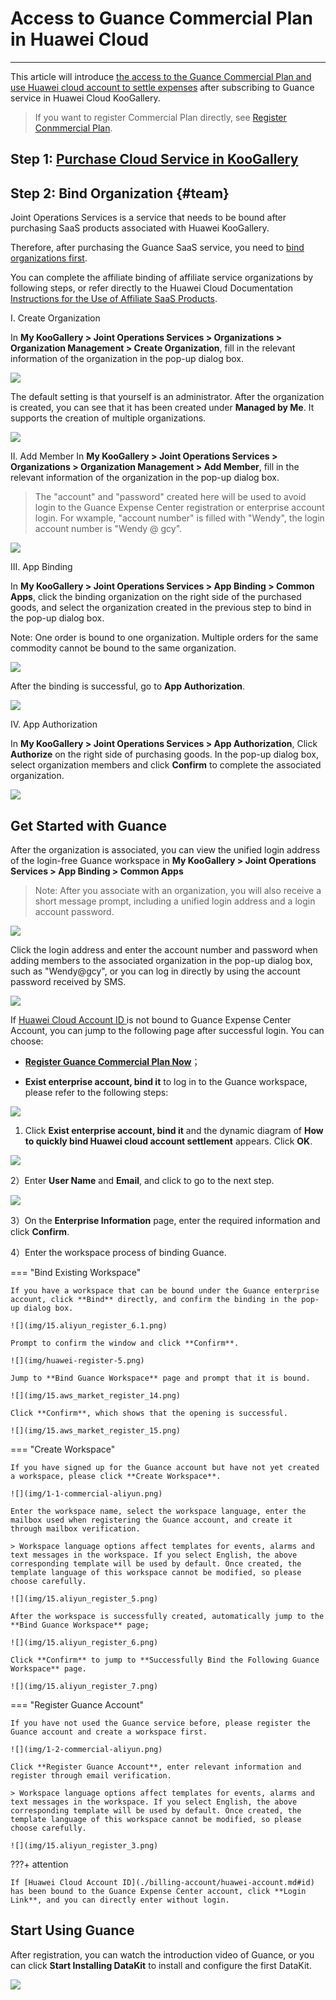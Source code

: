 # Access to Guance Commercial Plan in Huawei Cloud
---

This article will introduce <u>the access to the Guance Commercial Plan  and use Huawei cloud account to settle expenses</u> after subscribing to Guance service in Huawei Cloud KooGallery.

> If you want to register Commercial Plan directly, see [Register Conmmercial Plan](commercial-register.md).

## Step 1: [Purchase Cloud Service in KooGallery](./billing-account/huawei-account.md#market)

## Step 2: Bind Organization {#team}

Joint Operations Services is a service that needs to be bound after purchasing SaaS products associated with Huawei KooGallery.

Therefore, after purchasing the Guance SaaS service, you need to <u>bind organizations first</u>.

You can complete the affiliate binding of affiliate service organizations by following steps, or refer directly to the Huawei Cloud Documentation [Instructions for the Use of Affiliate SaaS Products](https://support.huaweicloud.com/ug-marketplace/sp_topic_0000212.html).

I. Create Organization

In **My KooGallery > Joint Operations Services > Organizations > Organization Management > Create Organization**, fill in the relevant information of the organization in the pop-up dialog box.

![](./img/13.huaweicloud_7.png)

The default setting is that yourself is an administrator. After the organization is created, you can see that it has been created under **Managed by Me**. It supports the creation of multiple organizations.

![](./img/13.huaweicloud_8.png)

II. Add Member
In **My KooGallery > Joint Operations Services > Organizations > Organization Management > Add Member**, fill in the relevant information of the organization in the pop-up dialog box.

> The "account" and "password" created here will be used to avoid login to the Guance Expense Center registration or enterprise account login. For wxample, "account number" is filled with "Wendy", the login account number is "Wendy @ gcy".

![](./img/13.huaweicloud_7.1.png)

III. App Binding

In **My KooGallery > Joint Operations Services > App Binding > Common Apps**, click the binding organization on the right side of the purchased goods, and select the organization created in the previous step to bind in the pop-up dialog box.

Note: One order is bound to one organization. Multiple orders for the same commodity cannot be bound to the same organization.

![](./img/13.huaweicloud_9.png)

After the binding is successful, go to **App Authorization**.

![](./img/13.huaweicloud_10.png)

IV. App Authorization

In **My KooGallery > Joint Operations Services > App Authorization**, Click **Authorize** on the right side of purchasing goods. In the pop-up dialog box, select organization members and click **Confirm** to complete the associated organization.

![](./img/13.huaweicloud_12.png)

## Get Started with Guance

After the organization is associated, you can view the unified login address of the login-free Guance workspace in **My KooGallery > Joint Operations Services > App Binding > Common Apps**

> Note: After you associate with an organization, you will also receive a short message prompt, including a unified login address and a login account password.

![](./img/13.huaweicloud_14.png)

Click the login address and enter the account number and password when adding members to the associated organization in the pop-up dialog box, such as "Wendy@gcy", or you can log in directly by using the account password received by SMS.

![](./img/13.huaweicloud_15.png)


If [Huawei Cloud Account ID ](./billing-account/huawei-account.md#id)is not bound to Guance Expense Center Account, you can jump to the following page after successful login. You can choose:
    
- **[Register Guance Commercial Plan Now](commercial-register.md)**；   
    
- **Exist enterprise account, bind it** to log in to the Guance workspace, please refer to the following steps:  

![](./img/huaweicloud-1-register.png)

1. Click **Exist enterprise account, bind it** and the dynamic diagram of **How to quickly bind Huawei cloud account settlement** appears. Click **OK**.
    
![](./img/huawei-register-2.png)

2）Enter **User Name** and **Email**, and click to go to the next step.

![](./img/huawei-register-3.png)

3）On the **Enterprise Information** page, enter the required information and click **Confirm**.

4）Enter the workspace process of binding Guance.

=== "Bind Existing Workspace"

    If you have a workspace that can be bound under the Guance enterprise account, click **Bind** directly, and confirm the binding in the pop-up dialog box.

    ![](img/15.aliyun_register_6.1.png)  

    Prompt to confirm the window and click **Confirm**.

    ![](img/huawei-register-5.png)

    Jump to **Bind Guance Workspace** page and prompt that it is bound.

    ![](img/15.aws_market_register_14.png)

    Click **Confirm**, which shows that the opening is successful.

    ![](img/15.aws_market_register_15.png)


=== "Create Workspace"

    If you have signed up for the Guance account but have not yet created a workspace, please click **Create Workspace**.

    ![](img/1-1-commercial-aliyun.png)

    Enter the workspace name, select the workspace language, enter the mailbox used when registering the Guance account, and create it through mailbox verification.

    > Workspace language options affect templates for events, alarms and text messages in the workspace. If you select English, the above corresponding template will be used by default. Once created, the template language of this workspace cannot be modified, so please choose carefully.

    ![](img/15.aliyun_register_5.png)

    After the workspace is successfully created, automatically jump to the **Bind Guance Workspace** page;

    ![](img/15.aliyun_register_6.png)

    Click **Confirm** to jump to **Successfully Bind the Following Guance Workspace** page.

    ![](img/15.aliyun_register_7.png)

=== "Register Guance Account"

    If you have not used the Guance service before, please register the Guance account and create a workspace first.

    ![](img/1-2-commercial-aliyun.png)

    Click **Register Guance Account**, enter relevant information and register through email verification.

    > Workspace language options affect templates for events, alarms and text messages in the workspace. If you select English, the above corresponding template will be used by default. Once created, the template language of this workspace cannot be modified, so please choose carefully.

    ![](img/15.aliyun_register_3.png)


???+ attention

    If [Huawei Cloud Account ID](./billing-account/huawei-account.md#id) has been bound to the Guance Expense Center account, click **Login Link**, and you can directly enter without login.

## Start Using Guance

After registration, you can watch the introduction video of Guance, or you can click **Start Installing DataKit** to install and configure the first DataKit.

![](img/1-free-start-1109.png)